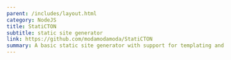 ```yaml
---
parent: /includes/layout.html
category: NodeJS
title: StatiCTON
subtitle: static site generator
link: https://github.com/modamodamoda/StatiCTON
summary: A basic static site generator with support for templating and iteration. It's amazing what you can do in under 250 lines of code.
---
```

